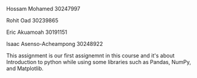 Hossam Mohamed  30247997

Rohit Oad  30239865

Eric Akuamoah  30191151

Isaac Asenso-Acheampong  30248922

This assignment is our first assignemnt in this course and it's about Introduction to python while using some libraries such as Pandas, NumPy, and Matplotlib.